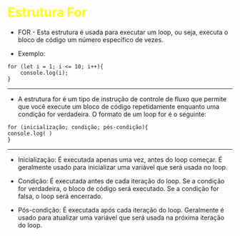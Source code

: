 # <span style="color:yellow">Estrutura For</span>

* FOR - Esta estrutura é usada para executar um  loop, ou seja, executa o bloco de código um número específico de vezes.

* Exemplo: 

```
for (let i = 1; i <= 10; i++){
    console.log(i);
}
```
---
* A estrutura for é um tipo de instrução de controle de fluxo que permite que você execute um bloco de código repetidamente enquanto uma condição for verdadeira. O formato de um loop for é o seguinte:

```
for (inicialização; condição; pós-condição){
console.log( )
}
```
---
* Inicialização: É executada apenas uma vez, antes do loop começar. É geralmente usado para inicializar uma variável que será usada no loop.
 
* Condição: É executada antes de cada iteração do loop. Se a condição for verdadeira, o bloco de código será executado. Se a condição for falsa, o loop será encerrado.

* Pós-condição: É executada após cada iteração do loop. Geralmente é usado para atualizar uma variável que será usada na próxima iteração do loop.

